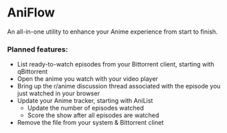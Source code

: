 # AniFlow
An all-in-one utility to enhance your Anime experience from start to finish.

### Planned features:
* List ready-to-watch episodes from your Bittorrent client, starting with qBittorrent
* Open the anime you watch with your video player
* Bring up the r/anime discussion thread associated with the episode you just watched in your browser
* Update your Anime tracker, starting with AniList
  * Update the number of episodes watched
  * Score the show after all episodes are watched
* Remove the file from your system & Bittorrent clinet
